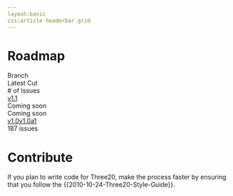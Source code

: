 ```yaml
---
layout:basic
css:article headerbar grid
---
```


<div id="content">
<div class="fixed-width" markdown="1">

Roadmap
=======

<div class="grid">
  <div class="row header-row"><div class="col-4">Branch</div><div class="col-4">Latest Cut</div><div class="col-4-fill-2"># of Issues</div><div class="clearfix"></div></div>
  <div class="row"><a class="col-4" href="/roadmap/v1.1">v1.1</a><div class="col-4">Coming soon</div><div class="col-4-fill-2">Coming soon</div><div class="clearfix"></div></div>
  <div class="row"><a class="col-4" href="/roadmap/v1.0">v1.0</a><a class="col-4" href="/roadmap/v1.0a1">v1.0a1</a><div class="col-4-fill-2">187 issues</div><div class="clearfix"></div></div>
</div>

Contribute
==========

If you plan to write code for Three20, make the process faster by ensuring that you follow the
{{2010-10-24-Three20-Style-Guide}}.

</div> <!-- .fixed-width -->
</div> <!-- #content -->
